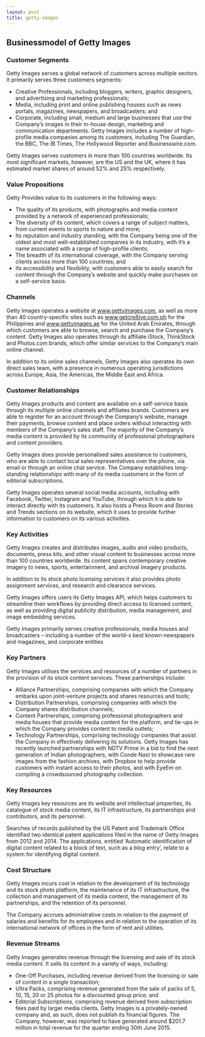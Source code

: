 ```yaml
---
layout: post
title: getty-images
---
```


Businessmodel of Getty Images
------------------------------

### Customer Segments

Getty Images serves a global network of customers across multiple sectors. It primarily serves three customers segments:

 * Creative Professionals, including bloggers, writers, graphic designers, and advertising and marketing professionals;
* Media, including print and online publishing houses such as news portals, magazines, newspapers, and broadcasters; and
* Corporate, including small, medium and large businesses that use the Company’s images in their in-house design, marketing and communication departments.
 Getty Images includes a number of high-profile media companies among its customers, including The Guardian, the BBC, The IB Times, The Hollywood Reporter and Businesswire.com.

Getty Images serves customers in more than 100 countries worldwide. Its most significant markets, however, are the US and the UK, where it has estimated market shares of around 52% and 25% respectively.

### Value Propositions

Getty Provides value to its customers in the following ways:

 * The quality of its products, with photographs and media content provided by a network of experienced professionals;
* The diversity of its content, which covers a range of subject matters, from current events to sports to nature and more;
* Its reputation and industry standing, with the Company being one of the oldest and most well-established companies in its industry, with it’s a name associated with a range of high-profile clients;
* The breadth of its international coverage, with the Company serving clients across more than 100 countries; and
* Its accessibility and flexibility, with customers able to easily search for content through the Company’s website and quickly make purchases on a self-service basis.
 ### Channels

Getty Images operates a website at www.gettyimages.com, as well as more than 40 country-specific sites such as www.getcre8ive.com.ph for the Philippines and www.gettyimages.ae for the United Arab Emirates, through which customers are able to browse, search and purchase the Company’s content. Getty Images also operates through its affiliate iStock, ThinkStock and Photos.com brands, which offer similar services to the Company’s main online channel.

In addition to its online sales channels, Getty Images also operates its own direct sales team, with a presence in numerous operating jurisdictions across Europe, Asia, the Americas, the Middle East and Africa.

### Customer Relationships

Getty Images products and content are available on a self-service basis through its multiple online channels and affiliates brands. Customers are able to register for an account through the Company’s website, manage their payments, browse content and place orders without interacting with members of the Company’s sales staff. The majority of the Company’s media content is provided by its community of professional photographers and content providers.

Getty Images does provide personalised sales assistance to customers, who are able to contact local sales representatives over the phone, via email or through an online chat service. The Company establishes long-standing relationships with many of its media customers in the form of editorial subscriptions.

Getty Images operates several social media accounts, including with Facebook, Twitter, Instagram and YouTube, through which it is able to interact directly with its customers. It also hosts a Press Room and Stories and Trends sections on its website, which it uses to provide further information to customers on its various activities.

### Key Activities

Getty Images creates and distributes images, audio and video products, documents, press kits, and other visual content to businesses across more than 100 countries worldwide. Its content spans contemporary creative imagery to news, sports, entertainment, and archival imagery products.

In addition to its stock photo licensing services it also provides photo assignment services, and research and clearance services.

Getty Images offers users its Getty Images API, which helps customers to streamline their workflows by providing direct access to licensed content, as well as providing digital publicity distribution, media management, and image embedding services.

Getty Images primarily serves creative professionals, media houses and broadcasters – including a number of the world-s best known newspapers and magazines, and corporate entities

### Key Partners

Getty Images utilises the services and resources of a number of partners in the provision of its stock content services. These partnerships include:

 * Alliance Partnerships, comprising companies with which the Company embarks upon joint-venture projects and shares resources and tools;
* Distribution Partnerships, comprising companies with which the Company shares distribution channels;
* Content Partnerships, comprising professional photographers and media houses that provide media content for the platform, and tie-ups in which the Company provides content to media outlets;
* Technology Partnerships, comprising technology companies that assist the Company in effectively delivering its solutions.
 Getty Images has recently launched partnerships with NDTV Prime in a bid to find the next generation of Indian photographers, with Conde Nast to showcase rare images from the fashion archives, with Dropbox to help provide customers with instant access to their photos, and with EyeEm on compiling a crowdsourced photography collection.

### Key Resources

Getty Images key resources are its website and intellectual properties, its catalogue of stock media content, its IT infrastructure, its partnerships and contributors, and its personnel.

Searches of records published by the US Patent and Trademark Office identified two identical patent applications filed in the name of Getty Images from 2012 and 2014. The applications, entitled ‘Automatic identification of digital content related to a block of text, such as a blog entry’, relate to a system for identifying digital content.

### Cost Structure

Getty Images incurs cost in relation to the development of its technology and its stock photo platform, the maintenance of its IT infrastructure, the collection and management of its media content, the management of its partnerships, and the retention of its personnel.

The Company accrues administrative costs in relation to the payment of salaries and benefits for its employees and in relation to the operation of its international network of offices in the form of rent and utilities.

### Revenue Streams

Getty Images generates revenue through the licensing and sale of its stock media content. It sells its content in a variety of ways, including:

 * One-Off Purchases, including revenue derived from the licensing or sale of content in a single transaction;
* Ultra Packs, comprising revenue generated from the sale of packs of 5, 10, 15, 20 or 25 photos for a discounted group price; and
* Editorial Subscriptions, comprising revenue derived from subscription fees paid by larger media clients.
 Getty Images is a privately-owned company and, as such, does not publish its financial figures. The Company, however, was reported to have generated around $201.7 million in total revenue for the quarter ending 30th June 2015.
